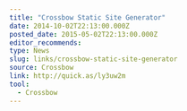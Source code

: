 ```yaml
---
title: "Crossbow Static Site Generator"
date: 2014-10-02T22:13:00.000Z
posted_date: 2015-05-02T22:13:00.000Z
editor_recommends:
type: News
slug: links/crossbow-static-site-generator
source: Crossbow
link: http://quick.as/ly3uw2m
tool:
  - Crossbow
---
```





